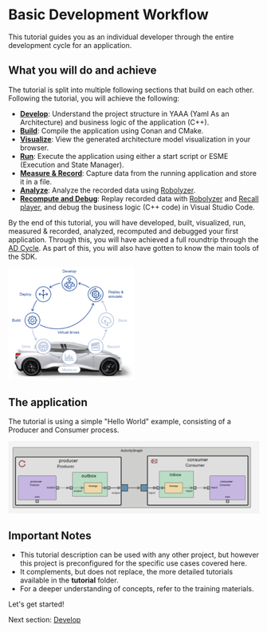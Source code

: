 # Basic Development Workflow

This tutorial guides you as an individual developer through the entire development cycle for an application.

## What you will do and achieve

The tutorial is split into multiple following sections that build on each other. Following the tutorial, you will achieve the following:

- **[Develop](docs/2-develop.md)**: Understand the project structure in YAAA (Yaml As an Architecture) and business logic of the application (C++).
- **[Build](docs/4-build.md)**: Compile the application using Conan and CMake.
- **[Visualize](docs/5-visualize.md)**: View the generated architecture model visualization in your browser.
- **[Run](docs/6-run.md)**: Execute the application using either a start script or ESME (Execution and State Manager).
- **[Measure & Record](docs/7-record.md)**: Capture data from the running application and store it in a file.
- **[Analyze](docs/8-analyze.md)**: Analyze the recorded data using <a href="https://edms.etas.com/explanations/robolyzer.html" target="_blank">Robolyzer</a>.
- **[Recompute and Debug](docs/9-recompute.md)**: Replay recorded data with <a href="https://edms.etas.com/explanations/robolyzer.html" target="_blank">Robolyzer</a> and <a href="https://edms.etas.com/explanations/recall.html" target="_blank">Recall player</a>, and debug the business logic (C++ code) in Visual Studio Code.

By the end of this tutorial, you will have developed, built, visualized, run, measured & recorded, analyzed, recomputed and debugged your first application.
Through this, you will have achieved a full roundtrip through the [AD Cycle](https://edms.etas.com/the-ad-cycle-how-it-works.html). 
As part of this, you will also have gotten to know the main tools of the SDK.

<img src="./res_readme/ad_cycle.png" alt="AD Cycle" width="50%">

## The application

The tutorial is using a simple "Hello World" example, consisting of a Producer and Consumer process.

![Activity Graph of the example](./res_readme/activity_graph.png)

## Important Notes

- This tutorial description can be used with any other project, but however this project is preconfigured for the specific use cases covered here.
- It complements, but does not replace, the more detailed tutorials available in the **tutorial** folder.
- For a deeper understanding of concepts, refer to the training materials.

Let's get started!

Next section: [Develop](docs/2-develop.md)
